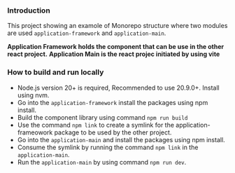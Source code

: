 ### Introduction

This project showing an examole of Monorepo structure where two modules are used `application-framework` and `application-main`.

**Application Framework holds the component that can be use in the other react project.**
**Application Main is the react projec initiated by using vite**



### How to build and run locally

- Node.js version 20+ is required, Recommended to use 20.9.0+. Install using nvm.
- Go into the `application-framework` install the packages using npm install.
- Build the component library using command `npm run build`
- Use the command `npm link` to create a symlink for the application-frameowork package to be used by the other project.
- Go into the `application-main` and install the packages using npm install.
- Consume the symlink by running the command `npm link` in the `application-main`.
- Run the `application-main` by using command `npm run dev`.


